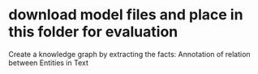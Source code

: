 #  download model files and place in this folder for evaluation
 Create a knowledge graph by extracting the facts: Annotation of relation between Entities in Text
